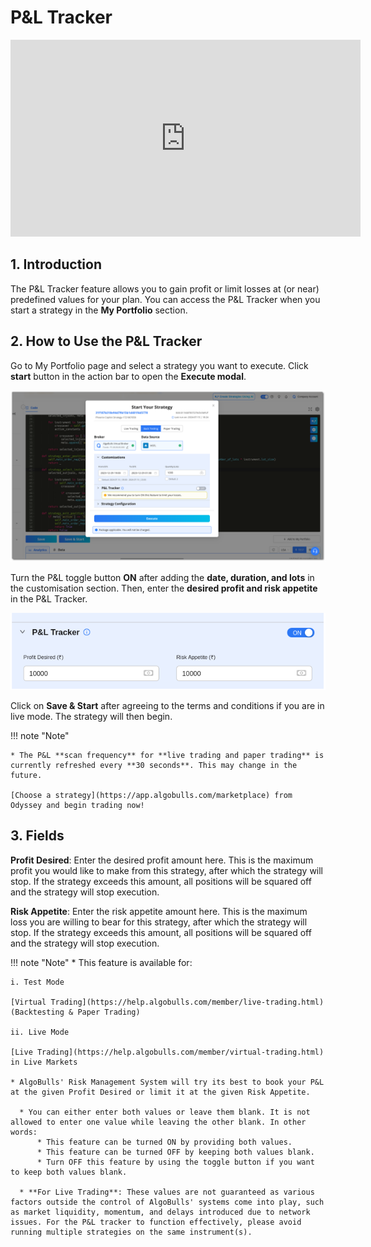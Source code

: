 # P&L Tracker

<iframe width="560" height="315" src="https://www.youtube.com/embed/3f6iuMSCOLs" frameborder="0" allow="accelerometer; autoplay; encrypted-media; gyroscope; picture-in-picture" allowfullscreen></iframe>

## 1. Introduction

The P&L Tracker feature allows you to gain profit or limit losses at (or near) predefined values for your plan. You can access the P&L Tracker when you start a strategy in the **My Portfolio** section.

## 2. How to Use the P&L Tracker

Go to My Portfolio page and select a strategy you want to execute. Click **start** button in the action bar to open the **Execute modal**.

![Execution Modal](imgs/execution_modal.png)

Turn the P&L toggle button **ON** after adding the **date, duration, and lots** in the customisation section. Then, enter the **desired profit and risk appetite** in the P&L Tracker.

![Pnl Tracker Fields](imgs/pnl_tracker_new.png)

Click on **Save & Start** after agreeing to the terms and conditions if you are in live mode. The strategy will then begin.

!!! note "Note"

    * The P&L **scan frequency** for **live trading and paper trading** is currently refreshed every **30 seconds**. This may change in the future.

    [Choose a strategy](https://app.algobulls.com/marketplace) from Odyssey and begin trading now!

## 3. Fields

**Profit Desired**: Enter the desired profit amount here. This is the maximum profit you would like to make from this strategy, after which the strategy will stop. If the strategy exceeds this amount, all positions will be squared off and the
strategy will stop execution.

**Risk Appetite**: Enter the risk appetite amount here. This is the maximum loss you are willing to bear for this strategy, after which the strategy will stop. If the strategy exceeds this amount, all positions will be squared off and the strategy
will stop execution.

!!! note "Note"
    * This feature is available for:
    
    i. Test Mode
    
    [Virtual Trading](https://help.algobulls.com/member/live-trading.html) (Backtesting & Paper Trading)
    
    ii. Live Mode
    
    [Live Trading](https://help.algobulls.com/member/virtual-trading.html) in Live Markets
    
    * AlgoBulls' Risk Management System will try its best to book your P&L at the given Profit Desired or limit it at the given Risk Appetite.
    
      * You can either enter both values or leave them blank. It is not allowed to enter one value while leaving the other blank. In other words:
          * This feature can be turned ON by providing both values.
          * This feature can be turned OFF by keeping both values blank.
          * Turn OFF this feature by using the toggle button if you want to keep both values blank.
    
      * **For Live Trading**: These values are not guaranteed as various factors outside the control of AlgoBulls' systems come into play, such as market liquidity, momentum, and delays introduced due to network issues. For the P&L tracker to function effectively, please avoid running multiple strategies on the same instrument(s).